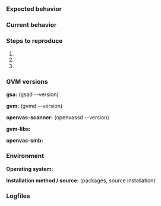 <!--
If reporting an issue please try to provide the information asked below.

Before reporting an issue please:

1. make sure that you're using the latest published GVM components for the
   release you are using: http://openvas.org/install-source.html.
2. check the list of issues whether it isn't already reported.
3. be aware that this is not a support forum. If your issue is more a question
   than a bug report, please check http://openvas.org/ for available support
   options.
-->

### Expected behavior

### Current behavior

### Steps to reproduce
1.
2.
3.

### GVM versions
**gsa:** (gsad --version)

**gvm:** (gvmd --version)

**openvas-scanner:** (openvassd --version)

**gvm-libs:**

**openvas-smb:**

### Environment
**Operating system:**

**Installation method / source:** (packages, source installation)

### Logfiles

```

```
